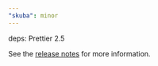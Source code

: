 ```yaml
---
"skuba": minor
---
```


deps: Prettier 2.5

See the [release notes](https://prettier.io/blog/2021/11/25/2.5.0.html) for more information.
